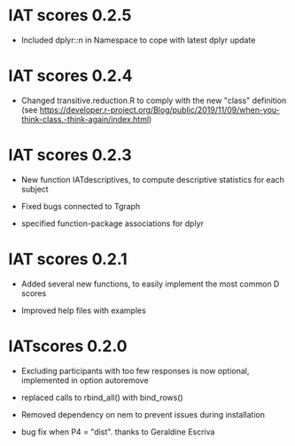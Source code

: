 # IAT scores 0.2.5
* Included dplyr::n in Namespace to cope with latest dplyr update


# IAT scores 0.2.4

* Changed transitive.reduction.R to comply with the new "class" definition (see https://developer.r-project.org/Blog/public/2019/11/09/when-you-think-class.-think-again/index.html)

# IAT scores 0.2.3

* New function IATdescriptives, to compute descriptive statistics for each subject

* Fixed bugs connected to Tgraph

* specified function-package associations for dplyr


# IAT scores 0.2.1

* Added several new functions, to easily implement the most common D scores

* Improved help files with examples

# IATscores 0.2.0

* Excluding participants with too few responses is now optional, implemented in option autoremove

* replaced calls to rbind_all() with bind_rows()

* Removed dependency on nem to prevent issues during installation

* bug fix when P4 = "dist". thanks to Geraldine Escriva

